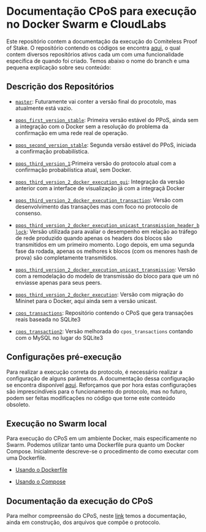 
# Documentação CPoS para execução no Docker Swarm e CloudLabs


Este repositório contem a documentação da execução do Comiteless Proof of Stake. O repositório contendo os códigos se encontra [aqui](https://github.com/regras/cpos_tb/tree/master), o qual contem diversos repositórios ativos cada um com uma funcionalidade específica de quando foi criado. Temos abaixo o nome do branch e uma pequena explicação sobre seu conteúdo:

## Descrição dos Repositórios

- [`master`](https://github.com/regras/cpos_tb/tree/master): Futuramente vai conter a versão final do procotolo, mas atualmente está vazio.

- [`ppos_first_version_stable`](https://github.com/regras/cpos_tb/tree/ppos_first_version_stable): Primeira versão estável do PPoS, ainda sem a integração com o Docker sem a resolução do problema da confirmação em uma rede real de operação.

- [`ppos_second_version_stable`](https://github.com/regras/cpos_tb/tree/ppos_second_version_stable): Segunda versão estável do PPoS, iniciada a confirmação probabilística.

- [`ppos_third_version_1`](https://github.com/regras/cpos_tb/tree/ppos_third_version_1):Primeira versão do protocolo atual com a confirmação probabilística atual, sem Docker.

- [`ppos_third_version_2_docker_execution_gui`](https://github.com/regras/cpos_tb/tree/ppos_third_version_2_docker_execution_gui): Integração da versão anterior com a interface de visualização já com a integraçã Docker

- [`ppos_third_version_2_docker_execution_transaction`](https://github.com/regras/cpos_tb/tree/ppos_third_version_2_docker_execution_transaction): Versão com desenvolvimento das transações mas com foco no protocolo de consenso.

- [`ppos_third_version_2_docker_execution_unicast_transmission_header_block`](https://github.com/regras/cpos_tb/tree/ppos_third_version_2_docker_execution_unicast_transmission_header_block): Versão utilizada para avaliar o desempenho em relação ao tráfego de rede produzido quando apenas os headers dos blocos são transmitidos em um primeiro momento. Logo depois, em uma segunda fase da rodada, apenas os melhores k blocos (com os menores hash de prova) são completamente transmitidos.

- [`ppos_third_version_2_docker_execution_unicast_transmission`](https://github.com/regras/cpos_tb/tree/ppos_third_version_2_docker_execution_unicast_transmission): Versão com a remodelação do modelo de transmissão do bloco para que um nó enviasse apenas para seus peers. 

- [`ppos_third_version_2_docker_execution`](https://github.com/regras/cpos_tb/tree/ppos_third_version_2_docker_execution): Versão com migração do Mininet para o Docker, aqui ainda sem a versão unicast.

- [`cpos_transactions`](https://github.com/regras/cpos_tb/tree/cpos_transactions): Repositório contendo o CPoS que gera transações reais baseada no SQLite3

- [`cpos_transaction2`](https://github.com/regras/cpos_tb/tree/cpos_transaction2): Versão melhorada do `cpos_transactions` contando com o MySQL no lugar do SQLite3 

  
## Configurações pré-execução
Para realizar a execução correta do protocolo, é necessário realizar a configuração de alguns parâmetros. A documentação dessa configuração se encontra disponível [aqui](https://github.com/oldbizzi/Documentacao_CPoS_Docker/tree/main/Funcionamento). Reforçamos que por hora estas configurações são imprescindíveis para o funcionamento do protocolo, mas no futuro, podem ser feitas modificações no código que torne este conteúdo obsoleto.

## Execução no Swarm local
Para execução do CPoS em um ambiente Docker, mais especificamente no Swarm. Podemos utilizar tanto uma Dockerfile pura quanto um Docker Compose.
Inicialmente descreve-se o procedimento de como executar com uma Dockerfile.

- [Usando o Dockerfile](https://github.com/oldbizzi/Documentacao_CPoS_Docker/blob/main/Execu%C3%A7%C3%A3oDocker/Dockerfile.md)

- [Usando o Compose](https://github.com/oldbizzi/Documentacao_CPoS_Docker/blob/main/Execu%C3%A7%C3%A3oDocker/Docker_Compose.md)

## Documentação da execução do CPoS
Para melhor compreensão do CPoS, neste [link](https://github.com/oldbizzi/Documentacao_CPoS_Docker/tree/main/Funcionamento) temos a documentação, ainda em construção, dos arquivos que compõe o protocolo.


